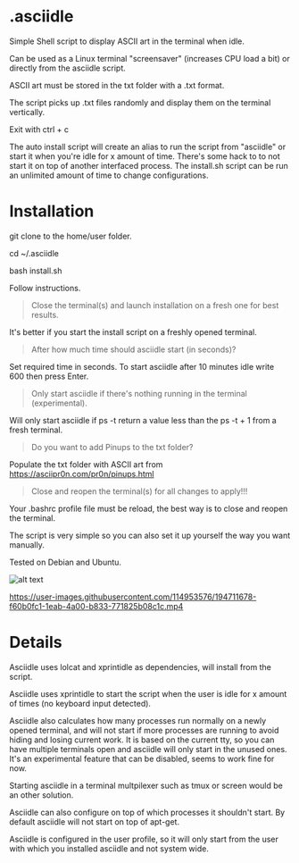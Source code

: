 # .asciidle
Simple Shell script to display ASCII art in the terminal when idle.

Can be used as a Linux terminal "screensaver" (increases CPU load a bit) or directly from the asciidle script.

ASCII art must be stored in the txt folder with a .txt format.

The script picks up .txt files randomly and display them on the terminal vertically.

Exit with ctrl + c

The auto install script will create an alias to run the script from "asciidle" or start it when you're idle for x amount of time. There's some hack to to not start it on top of another interfaced process. The install.sh script can be run an unlimited amount of time to change configurations.

# Installation

git clone to the home/user folder.

cd ~/.asciidle

bash install.sh

Follow instructions.

>Close the terminal(s) and launch installation on a fresh one for best results.

It's better if you start the install script on a freshly opened terminal.

>After how much time should asciidle start (in seconds)?

Set required time in seconds. To start asciidle after 10 minutes idle write 600 then press Enter.

>Only start asciidle if there's nothing running in the terminal (experimental).

Will only start asciidle if ps -t return a value less than the ps -t + 1 from a fresh terminal.

>Do you want to add Pinups to the txt folder?

Populate the txt folder with ASCII art from https://asciipr0n.com/pr0n/pinups.html

>Close and reopen the terminal(s) for all changes to apply!!!

Your .bashrc profile file must be reload, the best way is to close and reopen the terminal.

The script is very simple so you can also set it up yourself the way you want manually.

Tested on Debian and Ubuntu.

![alt text](https://files.catbox.moe/klulg5.jpg)

https://user-images.githubusercontent.com/114953576/194711678-f60b0fc1-1eab-4a00-b833-771825b08c1c.mp4



# Details

Asciidle uses lolcat and xprintidle as dependencies, will install from the script.

Asciidle uses xprintidle to start the script when the user is idle for x amount of times (no keyboard input detected).

Asciidle also calculates how many processes run normally on a newly opened terminal, and will not start if more processes are running to avoid hiding and losing current work. It is based on the current tty, so you can have multiple terminals open and asciidle will only start in the unused ones.
It's an experimental feature that can be disabled, seems to work fine for now.

Starting asciidle in a terminal multpilexer such as tmux or screen would be an other solution.

Asciidle can also configure on top of which processes it shouldn't start. By default asciidle will not start on top of apt-get.

Asciidle is configured in the user profile, so it will only start from the user with which you installed asciidle and not system wide.

